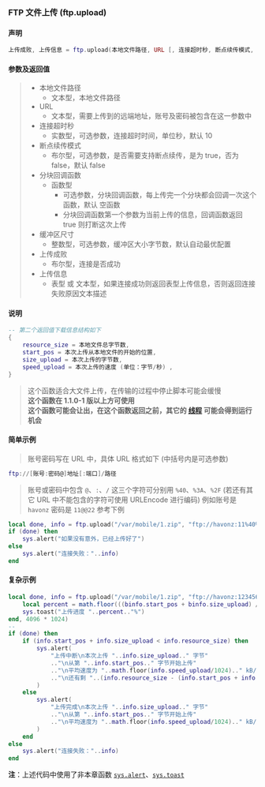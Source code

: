 ### FTP 文件上传 (**ftp\.upload**)


#### 声明
```lua
上传成败, 上传信息 = ftp.upload(本地文件路径, URL [, 连接超时秒, 断点续传模式, 分块回调函数, 缓冲区尺寸 ])
```

#### 参数及返回值
> - 本地文件路径
>   - 文本型，本地文件路径
> - URL
>   - 文本型，需要上传到的远端地址，账号及密码被包含在这一参数中
> - 连接超时秒
>   - 实数型，可选参数，连接超时时间，单位秒，默认 10
> - 断点续传模式
>   - 布尔型，可选参数，是否需要支持断点续传，是为 true，否为 false，默认 false
> - 分块回调函数
>   - 函数型
>       - 可选参数，分块回调函数，每上传完一个分块都会回调一次这个函数，默认 空函数
>       - 分块回调函数第一个参数为当前上传的信息，回调函数返回 true 则打断这次上传
> - 缓冲区尺寸
>   - 整数型，可选参数，缓冲区大小字节数，默认自动最优配置
> - 上传成败
>   - 布尔型，连接是否成功
> - 上传信息
>   - 表型 或 文本型，如果连接成功则返回表型上传信息，否则返回连接失败原因文本描述


#### 说明
```lua
-- 第二个返回值下载信息结构如下
{
    resource_size = 本地文件总字节数,
    start_pos = 本次上传从本地文件的开始的位置,
    size_upload = 本次上传的字节数,
    speed_upload = 本次上传的速度 (单位：字节/秒) ,
}
```
> 这个函数适合大文件上传，在传输的过程中停止脚本可能会缓慢  
> **这个函数在 1\.1\.0\-1 版以上方可使用**  
> **这个函数可能会让出，在这个函数返回之前，其它的 [线程](/Handbook/thread/README.md) 可能会得到运行机会**  
        

#### 简单示例  
> 账号密码写在 URL 中，具体 URL 格式如下 \(中括号内是可选参数\)  
```lua
ftp://[账号:密码@]地址[:端口]/路径
```
> 账号或密码中包含 `@`、`:`、`/` 这三个字符可分别用 `%40`、`%3A`、`%2F` \(若还有其它 URL 中不能包含的字符可使用 URLEncode 进行编码\) 
> 例如账号是 ``havonz`` 密码是 ``11@@22`` 参考下例
```lua
local done, info = ftp.upload("/var/mobile/1.zip", "ftp://havonz:11%40%4022@192.168.31.13/1.zip")
if (done) then
    sys.alert("如果没有意外，已经上传好了")
else
    sys.alert("连接失败："..info)
end
```


#### 复杂示例  
```lua
local done, info = ftp.upload("/var/mobile/1.zip", "ftp://havonz:123456@192.168.31.13/1.zip", 10, true, function(binfo)
    local percent = math.floor(((binfo.start_pos + binfo.size_upload) / binfo.resource_size) * 100)
    sys.toast("上传进度 "..percent.."%")
end, 4096 * 1024)
--
if (done) then
	if (info.start_pos + info.size_upload < info.resource_size) then
	    sys.alert(
	        "上传中断\n本次上传 "..info.size_upload.." 字节"
	        .."\n从第 "..info.start_pos.." 字节开始上传"
	        .."\n平均速度为 "..math.floor(info.speed_upload/1024).." kB/s"
	        .."\n还有剩 "..(info.resource_size - (info.start_pos + info.size_upload)).." 字节"
	    )
	else
	    sys.alert(
	        "上传完成\n本次上传 "..info.size_upload.." 字节"
	        .."\n从第 "..info.start_pos.." 字节开始上传"
	        .."\n平均速度为 "..math.floor(info.speed_upload/1024).." kB/s"
	    )
	end
else
	sys.alert("连接失败："..info)
end
```
**注**：上述代码中使用了非本章函数 [`sys.alert`](/Handbook/sys/sys.alert.md)、[`sys.toast`](/Handbook/sys/sys.toast.md)  

